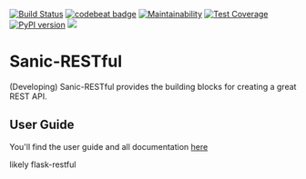 [![Build Status](https://travis-ci.org/CoCongV/sanic-restful.svg?branch=develop)](https://travis-ci.org/CoCongV/sanic-restful)
[![codebeat badge](https://codebeat.co/badges/05407b18-a508-4cde-ac35-8e6776ea20e1)](https://codebeat.co/projects/github-com-cocongv-sanic-restful-develop)
[![Maintainability](https://api.codeclimate.com/v1/badges/bb199b737ab079fd7b0c/maintainability)](https://codeclimate.com/github/CoCongV/sanic-restful/maintainability)
[![Test Coverage](https://api.codeclimate.com/v1/badges/bb199b737ab079fd7b0c/test_coverage)](https://codeclimate.com/github/CoCongV/sanic-restful/test_coverage)
[![PyPI version](https://badge.fury.io/py/sanic-restful.svg)](https://badge.fury.io/py/sanic-restful)
[![](https://img.shields.io/pypi/pyversions/sanic-restful.svg)](https://pypi.org/project/sanic-restful/)
# Sanic-RESTful

(Developing)
Sanic-RESTful provides the building blocks for creating a great REST API.

## User Guide

You'll find the user guide and all documentation [here](https://flask-restful.readthedocs.io/)

likely flask-restful